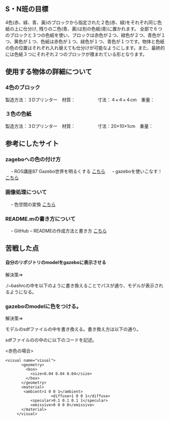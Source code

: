 ## S・N班の目標
4色(赤、緑、青、黃)のブロックから指定された２色(赤、緑)をそれぞれ同じ色紙の上に仕分け, 残りの二色(青、黃)は別の色紙(青)に置かれます。 全部で６つのブロックと３つの色紙を使い、ブロックは赤色が２つ、緑色が２つ、青色が１つ、黄色が１つ、色紙は赤色が１つ、緑色が１つ、青色が１つです。物体と色紙の色の位置はそれぞれ入れ替えても仕分けが可能なようにします。また、最終的には色紙３つにそれぞれ２つのブロックが積まれている形となります。

## 使用する物体の詳細について

### 4色のブロック
製造方法：３Dプリンター　材質：　　　　　寸法：４×４×４cm　重量：

### ３色の色紙
製造方法：３Dプリンター　材質：　　　　　寸法：20×10×1cm　重量：



## 参考にしたサイト

### zageboへの色の付け方

　・ROS講座87 Gazebo世界を明るくする [こちら](https://qiita.com/srs/items/49e71932c1ef469b3049)
　・gazeboを使いこなす！ [こちら](https://qiita.com/Karin-Sugi/items/4918168649a8fb9b35d3)

 
### 画像処理について
    
　・色空間の変換 [こちら](http://labs.eecs.tottori-u.ac.jp/sd/Member/oyamada/OpenCV/html/py_tutorials/py_imgproc/py_colorspaces/py_colorspaces.html)

### README.mの書き方について

　・GitHub – READMEの作成方法と書き方 [こちら](https://howpon.com/8334)
 
## 苦戦した点

#### 自分のリポジトリのmodelをgazeboに表示させる　　　

 解決策⇒

 ./~bashrcの中を以下のように書き換えることでパスが通り、モデルが表示されるようになる。
 
### gazeboのmodelに色をつける。　　　

 解決策⇒

 モデルのsdfファイルの中を書き換える。書き換え方は以下の通り。
 
 sdfファイルの<visual>の中の<material>に以下のコードを記述。

 <赤色の場合>

 ```
<visual name="visual">
        <geometry>
          <box>
            <size>0.04 0.04 0.04</size>
          </box>
        </geometry>
        <material>
         <ambient>1 0 0 1</ambient>
				     <diffuse>1 0 0 1</diffuse>
	        <specular>0.1 0.1 0.1 1</specular>
	        <emissive>0 0 0 0</emissive>
        </material>
      </visual>
```










 
 

